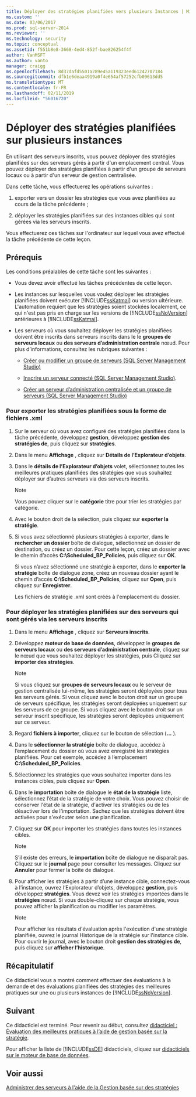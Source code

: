 ```yaml
---
title: Déployer des stratégies planifiées vers plusieurs Instances | Microsoft Docs
ms.custom: ''
ms.date: 03/06/2017
ms.prod: sql-server-2014
ms.reviewer: ''
ms.technology: security
ms.topic: conceptual
ms.assetid: f551b8e8-3668-4ed4-852f-bae826254f4f
author: VanMSFT
ms.author: vanto
manager: craigg
ms.openlocfilehash: 8d37dafd5501a289e45a119323eed61242707184
ms.sourcegitcommit: dfb1e6deaa4919a0f4e654af57252cfb09613dd5
ms.translationtype: MT
ms.contentlocale: fr-FR
ms.lasthandoff: 02/11/2019
ms.locfileid: "56016720"
---
```

# <a name="deploy-scheduled-policies-to-multiple-instances"></a>Déployer des stratégies planifiées sur plusieurs instances
  En utilisant des serveurs inscrits, vous pouvez déployer des stratégies planifiées sur des serveurs gérés à partir d'un emplacement central. Vous pouvez déployer des stratégies planifiées à partir d'un groupe de serveurs locaux ou à partir d'un serveur de gestion centralisée.  
  
 Dans cette tâche, vous effectuerez les opérations suivantes :  
  
1.  exporter vers un dossier les stratégies que vous avez planifiées au cours de la tâche précédente ;  
  
2.  déployer les stratégies planifiées sur des instances cibles qui sont gérées via les serveurs inscrits.  
  
 Vous effectuerez ces tâches sur l'ordinateur sur lequel vous avez effectué la tâche précédente de cette leçon.  
  
## <a name="prerequisites"></a>Prérequis  
 Les conditions préalables de cette tâche sont les suivantes :  
  
-   Vous devez avoir effectué les tâches précédentes de cette leçon.  
  
-   Les instances sur lesquelles vous voulez déployer les stratégies planifiées doivent exécuter [!INCLUDE[ssKatmai](../includes/sskatmai-md.md)] ou version ultérieure. L'automation requiert que les stratégies soient stockées localement, ce qui n'est pas pris en charge sur les versions de [!INCLUDE[ssNoVersion](../includes/ssnoversion-md.md)] antérieures à [!INCLUDE[ssKatmai](../includes/sskatmai-md.md)].  
  
-   Les serveurs où vous souhaitez déployer les stratégies planifiées doivent être inscrits dans serveurs inscrits dans le le **groupes de serveurs locaux** ou **des serveurs d’administration centrale** nœud. Pour plus d’informations, consultez les rubriques suivantes :  
  
    -   [Créer ou modifier un groupe de serveurs &#40;SQL Server Management Studio&#41;](../ssms/register-servers/create-or-edit-a-server-group-sql-server-management-studio.md)  
  
    -   [Inscrire un serveur connecté &#40;SQL Server Management Studio&#41;](../ssms/register-servers/register-a-connected-server-sql-server-management-studio.md).  
  
    -   [Créer un serveur d’administration centralisée et un groupe de serveurs &#40;SQL Server Management Studio&#41;](../ssms/register-servers/create-a-central-management-server-and-server-group.md)  
  
### <a name="to-export-the-scheduled-policies-as-xml-files"></a>Pour exporter les stratégies planifiées sous la forme de fichiers .xml  
  
1.  Sur le serveur où vous avez configuré des stratégies planifiées dans la tâche précédente, développez **gestion**, développez **gestion des stratégies de**, puis cliquez sur **stratégies**.  
  
2.  Dans le menu **Affichage** , cliquez sur **Détails de l’Explorateur d’objets**.  
  
3.  Dans le **détails de l’Explorateur d’objets** volet, sélectionnez toutes les meilleures pratiques planifiées des stratégies que vous souhaitez déployer sur d’autres serveurs via des serveurs inscrits.  
  
    > [!NOTE]  
    >  Vous pouvez cliquer sur le **catégorie** titre pour trier les stratégies par catégorie.  
  
4.  Avec le bouton droit de la sélection, puis cliquez sur **exporter la stratégie**.  
  
5.  Si vous avez sélectionné plusieurs stratégies à exporter, dans le **rechercher un dossier** boîte de dialogue, sélectionnez un dossier de destination, ou créez un dossier. Pour cette leçon, créez un dossier avec le chemin d’accès **C:\Scheduled_BP_Policies**, puis cliquez sur **OK**.  
  
     Si vous n’avez sélectionné une stratégie à exporter, dans le **exporter la stratégie** boîte de dialogue zone, créez un nouveau dossier ayant le chemin d’accès **C:\Scheduled_BP_Policies**, cliquez sur **Open**, puis cliquez sur **Enregistrer**.  
  
     Les fichiers de stratégie .xml sont créés à l'emplacement du dossier.  
  
### <a name="to-deploy-the-scheduled-policies-to-servers-that-are-managed-through-registered-servers"></a>Pour déployer les stratégies planifiées sur des serveurs qui sont gérés via les serveurs inscrits  
  
1.  Dans le menu **Affichage** , cliquez sur **Serveurs inscrits**.  
  
2.  Développez **moteur de base de données**, développez le **groupes de serveurs locaux** ou **des serveurs d’administration centrale**, cliquez sur le nœud que vous souhaitez déployer les stratégies, puis Cliquez sur **importer des stratégies**.  
  
    > [!NOTE]  
    >  Si vous cliquez sur **groupes de serveurs locaux** ou le serveur de gestion centralisée lui-même, les stratégies seront déployées pour tous les serveurs gérés. Si vous cliquez avec le bouton droit sur un groupe de serveurs spécifique, les stratégies seront déployées uniquement sur les serveurs de ce groupe. Si vous cliquez avec le bouton droit sur un serveur inscrit spécifique, les stratégies seront déployées uniquement sur ce serveur.  
  
3.  Regard **fichiers à importer**, cliquez sur le bouton de sélection (**...** ).  
  
4.  Dans le **sélectionner la stratégie** boîte de dialogue, accédez à l’emplacement du dossier où vous avez enregistré les stratégies planifiées. Pour cet exemple, accédez à l’emplacement **C:\Scheduled_BP_Policies**.  
  
5.  Sélectionnez les stratégies que vous souhaitez importer dans les instances cibles, puis cliquez sur **Open**.  
  
6.  Dans le **importation** boîte de dialogue le **état de la stratégie** liste, sélectionnez l’état de la stratégie de votre choix. Vous pouvez choisir de conserver l'état de la stratégie, d'activer les stratégies ou de les désactiver lors de l'importation. Sachez que les stratégies doivent être activées pour s'exécuter selon une planification.  
  
7.  Cliquez sur **OK** pour importer les stratégies dans toutes les instances cibles.  
  
    > [!NOTE]  
    >  S’il existe des erreurs, le **importation** boîte de dialogue ne disparaît pas. Cliquez sur le **journal** page pour consulter les messages. Cliquez sur **Annuler** pour fermer la boîte de dialogue.  
  
8.  Pour afficher les stratégies à partir d’une instance cible, connectez-vous à l’instance, ouvrez l’Explorateur d’objets, développez **gestion**, puis développez **stratégies**. Vous devez voir les stratégies importées dans le **stratégies** nœud. Si vous double-cliquez sur chaque stratégie, vous pouvez afficher la planification ou modifier les paramètres.  
  
    > [!NOTE]  
    >  Pour afficher les résultats d'évaluation après l'exécution d'une stratégie planifiée, ouvrez le journal Historique de la stratégie sur l'instance cible. Pour ouvrir le journal, avec le bouton droit **gestion des stratégies de**, puis cliquez sur **afficher l’historique**.  
  
## <a name="summary"></a>Récapitulatif  
 Ce didacticiel vous a montré comment effectuer des évaluations à la demande et des évaluations planifiées des stratégies des meilleures pratiques sur une ou plusieurs instances de [!INCLUDE[ssNoVersion](../includes/ssnoversion-md.md)].  
  
## <a name="next"></a>Suivant  
 Ce didacticiel est terminé. Pour revenir au début, consultez [didacticiel : Évaluation des meilleures pratiques à l’aide de gestion basée sur la stratégie](../../2014/tutorials/tutorial-evaluating-best-practices-by-using-policy-based-management.md).  
  
 Pour afficher la liste de [!INCLUDE[ssDE](../includes/ssde-md.md)] didacticiels, cliquez sur [didacticiels sur le moteur de base de données](../relational-databases/database-engine-tutorials.md).  
  
## <a name="see-also"></a>Voir aussi  
 [Administrer des serveurs à l'aide de la Gestion basée sur des stratégies](../relational-databases/policy-based-management/administer-servers-by-using-policy-based-management.md)  
  
  
